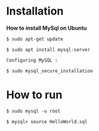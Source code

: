 
# Installation 


**How to install MySql on Ubuntu**

```
$ sudo apt-get update

$ sudo apt install mysql-server

Configuring MySQL :

$ sudo mysql_secure_installation

```



# How to run

```
$ sudo mysql -u root

$ mysql> source HelloWorld.sql
```
